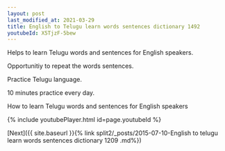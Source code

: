 ```yaml
---
layout: post
last_modified_at: 2021-03-29
title: English to Telugu learn words sentences dictionary 1492 
youtubeId: X5TjzF-5bew
---
```

 
 
Helps to learn Telugu words and sentences for English speakers.

Opportunitiy to repeat the words sentences. 

Practice Telugu language. 
 
10 minutes practice every day. 
 
How to learn Telugu words and sentences for English speakers 
 
{% include youtubePlayer.html id=page.youtubeId %}
 
 
[Next]({{ site.baseurl }}{% link  split2/_posts/2015-07-10-English to telugu learn words sentences dictionary 1209 .md%})
 
